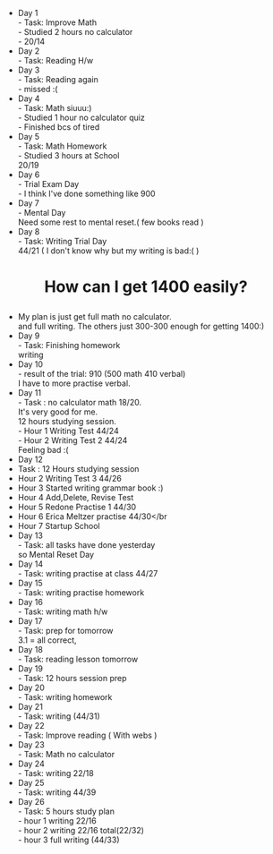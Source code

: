 - Day 1 </br> - Task: Improve Math </br> - Studied 2 hours no calculator </br> - 20/14
- Day 2 </br> - Task: Reading H/w </br>
- Day 3 </br> - Task: Reading again</br> - missed :(
- Day 4 </br> - Task: Math siuuu:)</br> - Studied 1 hour no calculator quiz</br>- Finished bcs of tired
- Day 5 </br> - Task: Math Homework</br> - Studied 3 hours at School </br> 20/19
- Day 6 </br> - Trial Exam Day </br> - I think I've done something like 900
- Day 7 </br> - Mental Day </br> Need some rest to mental reset.( few books read )
- Day 8 </br> - Task: Writing Trial Day</br> 44/21 ( I don't know why but my writing is bad:( )
# <p align="center">How can I get 1400 easily?</p>
- My plan is just get full math no calculator.</br>
and full writing. The others just 300-300 enough for getting 1400:)
- Day 9 </br> - Task: Finishing homework </br> writing 
- Day 10 </br> - result of the trial: 910 (500 math 410 verbal)</br> I have to more practise verbal.
- Day 11 </br> - Task : no calculator math 18/20. </br> It's very good for me.</br> 12 hours studying session.</br> - Hour 1 Writing Test 44/24 </br> - Hour 2 Writing Test 2 44/24</br> Feeling bad :(
- Day 12 </br>
- Task : 12 Hours studying session</br>
- Hour 2 Writing Test 3 44/26</br>
- Hour 3 Started writing grammar book :)</br>
- Hour 4 Add,Delete, Revise Test</br>
- Hour 5 Redone Practise 1 44/30</br>
- Hour 6 Erica Meltzer practise 44/30</br
- Hour 7 Startup School</br>
- Day 13 </br> - Task: all tasks have done yesterday</br> so Mental Reset Day
- Day 14 </br> - Task: writing practise at class 44/27</br>
- Day 15 </br> - Task: writing practise homework
- Day 16 </br> - Task: writing math h/w</br>
- Day 17 </br> - Task: prep for tomorrow </br> 3.1 = all correct, 
- Day 18 </br> - Task: reading lesson tomorrow
- Day 19 </br> - Task: 12 hours session prep
- Day 20 </br> - Task: writing homework
- Day 21 </br> - Task: writing (44/31)
- Day 22 </br> - Task: Improve reading ( With webs )
- Day 23 </br> - Task: Math no calculator 
- Day 24 </br> - Task: writing 22/18
- Day 25 </br> - Task: writing 44/39
- Day 26 </br> - Task: 5 hours study plan
</br>- hour 1 writing 22/16
</br>- hour 2 writing 22/16 total(22/32)
</br>- hour 3 full writing (44/33)


